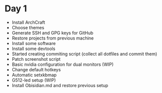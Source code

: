 # Day 1

- Install ArchCraft
- Choose themes
- Generate SSH and GPG keys for GitHub
- Restore projects from previous machine
- Install some software
- Install some devtools
- Started creating commiting script (collect all dotfiles and commit them)
- Patch screenshot script
- Basic nvidia configuration for dual monitors (WIP)
- Change default hotkeys
- Automatic setxkbmap
- G512-led setup (WIP)
- Install Obisidian.md and restore previous setup
